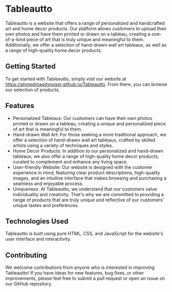 # Tableautto

Tableautto is a website that offers a range of personalized and handcrafted art and home decor products. Our platform allows customers to upload their own photos and have them printed or drawn on a tableau, creating a one-of-a-kind piece of art that is truly unique and meaningful to them. Additionally, we offer a selection of hand-drawn wall art tableaux, as well as a range of high-quality home decor products.

## Getting Started

To get started with Tableautto, simply visit our website at https://ahmedmagdynoser.github.io/Tableautto. From there, you can browse our selection of products.

## Features

- Personalized Tableaux: Our customers can have their own photos printed or drawn on a tableau, creating a unique and personalized piece of art that is meaningful to them.
- Hand-drawn Wall Art: For those seeking a more traditional approach, we offer a selection of hand-drawn wall art tableaux, crafted by skilled artists using a variety of techniques and styles.
- Home Decor Products: In addition to our personalized and hand-drawn tableaux, we also offer a range of high-quality home decor products, curated to complement and enhance any living space.
- User-friendly Website: Our website is designed with the customer experience in mind, featuring clear product descriptions, high-quality images, and an intuitive interface that makes browsing and purchasing a seamless and enjoyable process.
- Uniqueness: At Tableautto, we understand that our customers value individuality and creativity. That's why we are committed to providing a range of products that are truly unique and reflective of our customers' unique tastes and preferences.

## Technologies Used

Tableautto is built using pure HTML, CSS, and JavaScript for the website's user interface and interactivity.

## Contributing

We welcome contributions from anyone who is interested in improving Tableautto! If you have ideas for new features, bug fixes, or other improvements, please feel free to submit a pull request or open an issue on our GitHub repository.